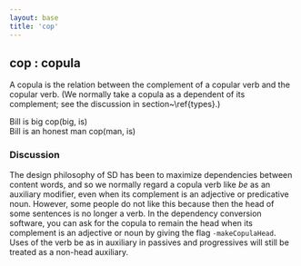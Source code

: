 ```yaml
---
layout: base
title: 'cop'
---
```


## cop : copula

A copula is the relation between the complement of a copular verb and
the copular verb.  (We normally take a copula as a dependent of its
complement; see the discussion in section~\ref{types}.)

<div class="sd-parse">
Bill is big
cop(big, is)
</div>

<div class="sd-parse">
Bill is an honest man
cop(man, is)
</div>

### Discussion

The design philosophy of SD has been to maximize dependencies between
content words, and so we normally regard a copula verb like *be* as an
auxiliary modifier, even when its complement is an adjective or
predicative noun.  However, some people do not like this because then
the head of some sentences is no longer a verb. In the dependency
conversion software, you can ask for the copula to remain the head
when its complement is an adjective or noun by giving the flag
`-makeCopulaHead`. Uses of the verb be as in auxiliary in passives and
progressives will still be treated as a non-head auxiliary.

